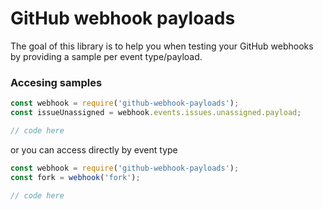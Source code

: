 # GitHub webhook payloads

The goal of this library is to help you when testing your GitHub webhooks by providing a sample per event type/payload.

### Accesing samples

```javascript
const webhook = require('github-webhook-payloads');
const issueUnassigned = webhook.events.issues.unassigned.payload;

// code here
```

or you can access directly by event type

```javascript
const webhook = require('github-webhook-payloads');
const fork = webhook('fork');

// code here
```
